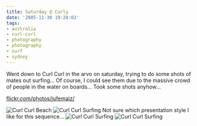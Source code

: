 ```yaml
---
title: Saturday @ Curly
date: '2005-11-30 19:28:02'
tags:
- australia
- curl-curl
- photography
- photography
- surf
- sydney
---
```


Went down to Curl Curl in the arvo on saturday, trying to do some shots of mates out surfing... Of course, I could see them due to the massive crowd of people in the water on boards... Took some shots anyhow...

<a href="http://flickr.com/photos/jufemaiz/">flickr.com/photos/jufemaiz/</a>

<img title="Curl Curl Beach" alt="Curl Curl Beach" src="http://static.flickr.com/34/68584879_f6f889b070.jpg" />

<img title="Curl Curl Surfing" alt="Curl Curl Surfing" src="http://static.flickr.com/12/68584880_0ad7e4129d.jpg" />
Not sure which presentation style I like for this sequence...

<img title="Curl Curl Surfing" alt="Curl Curl Surfing" src="http://static.flickr.com/18/68602314_c242056c70.jpg" />
<img title="Curl Curl Surfing" alt="Curl Curl Surfing" src="http://static.flickr.com/15/68598150_85dc18d00a.jpg" />
